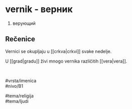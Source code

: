 # vernik - верник

1. верующий  

## Rečenice

Vernici se okupljaju u [[crkva|crkvi]] svake nedelje.  

U [[grad|gradu]] živi mnogo vernika različitih [[vera|vera]].  

<br>

#vrsta/imenica  
#nivo/B1  

#tema/religija  
#tema/ljudi  
